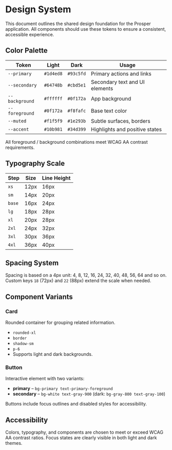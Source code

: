 # Design System

This document outlines the shared design foundation for the Prosper application. All components should use these tokens to ensure a consistent, accessible experience.

## Color Palette
| Token | Light | Dark | Usage |
| --- | --- | --- | --- |
| `--primary` | `#1d4ed8` | `#93c5fd` | Primary actions and links |
| `--secondary` | `#64748b` | `#cbd5e1` | Secondary text and UI elements |
| `--background` | `#ffffff` | `#0f172a` | App background |
| `--foreground` | `#0f172a` | `#f8fafc` | Base text color |
| `--muted` | `#f1f5f9` | `#1e293b` | Subtle surfaces, borders |
| `--accent` | `#10b981` | `#34d399` | Highlights and positive states |

All foreground / background combinations meet WCAG AA contrast requirements.

## Typography Scale
| Step | Size | Line Height |
| --- | --- | --- |
| `xs` | 12px | 16px |
| `sm` | 14px | 20px |
| `base` | 16px | 24px |
| `lg` | 18px | 28px |
| `xl` | 20px | 28px |
| `2xl` | 24px | 32px |
| `3xl` | 30px | 36px |
| `4xl` | 36px | 40px |

## Spacing System
Spacing is based on a 4px unit: 4, 8, 12, 16, 24, 32, 40, 48, 56, 64 and so on. Custom keys `18` (72px) and `22` (88px) extend the scale when needed.

## Component Variants
### Card
Rounded container for grouping related information.
- `rounded-xl`
- `border`
- `shadow-sm`
- `p-6`
- Supports light and dark backgrounds.

### Button
Interactive element with two variants:
- **primary** – `bg-primary text-primary-foreground`
- **secondary** – `bg-white text-gray-900` (dark: `bg-gray-800 text-gray-100`)

Buttons include focus outlines and disabled styles for accessibility.

## Accessibility
Colors, typography, and components are chosen to meet or exceed WCAG AA contrast ratios. Focus states are clearly visible in both light and dark themes.
